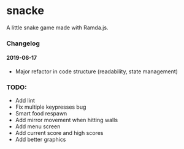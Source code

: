 # snacke
A little snake game made with Ramda.js.

### Changelog
#### 2019-06-17
- Major refactor in code structure (readability, state management)

### TODO:
- Add lint
- Fix multiple keypresses bug
- Smart food respawn
- Add mirror movement when hitting walls
- Add menu screen
- Add current score and high scores
- Add better graphics
